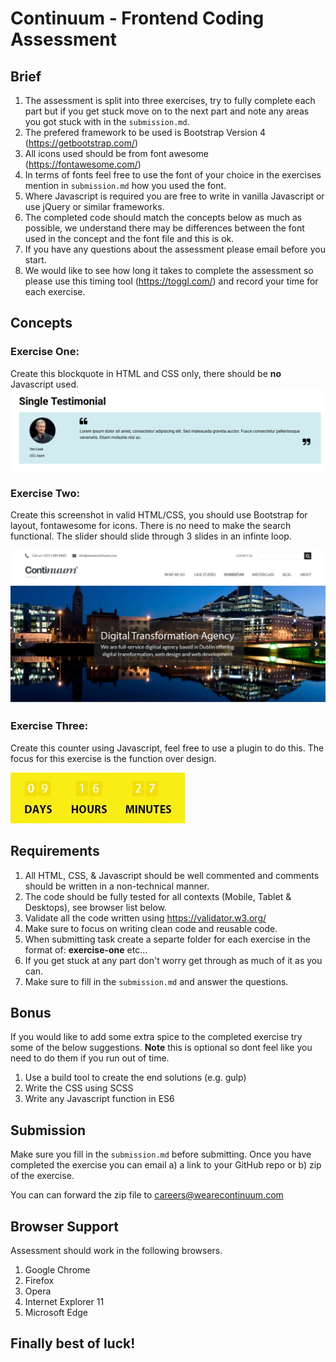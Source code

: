 # Continuum - Frontend Coding Assessment

## Brief

1. The assessment is split into three exercises, try to fully complete each part but if you get stuck move on to the next part and note any areas you got stuck with in the `submission.md`.
2. The prefered framework to be used is Bootstrap Version 4 (https://getbootstrap.com/)
3. All icons used should be from font awesome (https://fontawesome.com/)
4. In terms of fonts feel free to use the font of your choice in the exercises mention in `submission.md` how you used the font.
4. Where Javascript is required you are free to write in vanilla Javascript or use jQuery or similar frameworks.
5. The completed code should match the concepts below as much as possible, we understand there may be differences between the font used in the concept and the font file and this is ok.
6. If you have any questions about the assessment please email before you start.
7. We would like to see how long it takes to complete the assessment so please use this timing tool (https://toggl.com/) and record your time for each exercise.


## Concepts


### Exercise One:

Create this blockquote in HTML and CSS only, there should be **no** Javascript used.
![Exercise One](https://github.com/wearecontinuum/codeexercise/blob/master/concepts/exercise-1.png)


### Exercise Two:

Create this screenshot in valid HTML/CSS, you should use Bootstrap for layout, fontawesome for icons. There is no need to make the search functional. The slider should slide through 3 slides in an infinte loop.

![Exercise Two](https://github.com/wearecontinuum/codeexercise/blob/master/concepts/exercise-2.jpg)


### Exercise Three:

Create this counter using Javascript, feel free to use a plugin to do this. The focus for this exercise is the function over design.

![Exercise Three](https://github.com/wearecontinuum/codeexercise/blob/master/concepts/exercise-3.jpg)


## Requirements

1. All HTML, CSS, & Javascript should be well commented and comments should be written in a non-technical manner.
2. The code should be fully tested for all contexts (Mobile, Tablet & Desktops), see browser list below.
3. Validate all the code written using https://validator.w3.org/
4. Make sure to focus on writing clean code and reusable code.
5. When submitting task create a separte folder for each exercise in the format of: **exercise-one** etc...
6. If you get stuck at any part don't worry get through as much of it as you can.
6. Make sure to fill in the `submission.md` and answer the questions.


## Bonus

If you would like to add some extra spice to the completed exercise try some of the below suggestions.
**Note** this is optional so dont feel like you need to do them if you run out of time.

1. Use a build tool to create the end solutions (e.g. gulp)
2. Write the CSS using SCSS
3. Write any Javascript function in ES6


## Submission

Make sure you fill in the `submission.md` before submitting. Once you have completed the exercise you can email a) a link to your GitHub repo or b) zip of the exercise.

You can can forward the zip file to careers@wearecontinuum.com



## Browser Support

Assessment should work in the following browsers.

1. Google Chrome
2. Firefox
3. Opera
4. Internet Explorer 11
4. Microsoft Edge

## Finally best of luck!

